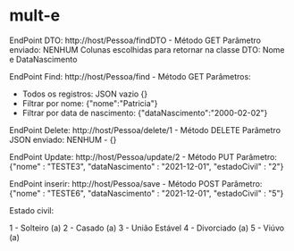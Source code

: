 # mult-e  

EndPoint DTO: http://host/Pessoa/findDTO - Método GET
Parâmetro enviado: NENHUM
Colunas escolhidas para retornar na classe DTO: Nome e DataNascimento

EndPoint Find: http://host/Pessoa/find - Método GET
Parâmetros:
  - Todos os registros: JSON vazio {}
  - Filtrar por nome: {"nome":"Patricia"}
  - Filtrar por data de nascimento: {"dataNascimento":"2000-02-02"}
  
EndPoint Delete: http://host/Pessoa/delete/1 - Método DELETE
  Parâmetro JSON enviado: NENHUM - {}
  
EndPoint Update: http://host/Pessoa/update/2 - Método PUT
  Parâmetro: {"nome" : "TESTE3", "dataNascimento" : "2021-12-01", "estadoCivil" : "2"}
  
EndPoint inserir: http://host/Pessoa/save - Método POST
  Parâmetro: {"nome" : "TESTE6", "dataNascimento" : "2021-12-01", "estadoCivil" : "5"}
  
  
Estado civil:

1 - Solteiro (a)
2 - Casado (a)
3 - União Estável
4 - Divorciado (a)
5 - Viúvo (a)
